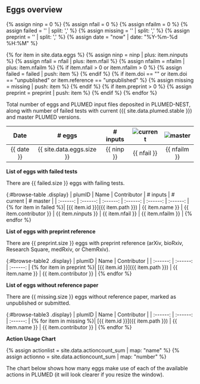 Eggs overview
-----------------------------

{% assign ninp   = 0 %}
{% assign nfail  = 0 %}
{% assign nfailm = 0 %}
{% assign failed = ''  | split: ',' %}
{% assign missing = '' | split: ',' %}
{% assign preprint = '' | split: ',' %}
{% assign date = "now" | date: "%Y-%m-%d %H:%M" %}

{% for item in site.data.eggs %}
   {% assign ninp   = ninp   | plus: item.ninputs %}
   {% assign nfail  = nfail  | plus: item.nfail %}
   {% assign nfailm = nfailm | plus: item.nfailm %}
   {% if item.nfail > 0 or item.nfailm > 0 %}
     {% assign failed = failed | push: item %}
   {% endif %}
   {% if item.doi == "" or item.doi == "unpublished" or item.reference == "unpublished" %}
     {% assign missing = missing | push: item %}
   {% endif %}
   {% if item.preprint > 0 %}
     {% assign preprint = preprint | push: item %}
   {% endif %}
{% endfor %}

Total number of eggs and PLUMED input files deposited in PLUMED-NEST, along with number of failed tests
with current ({{ site.data.plumed.stable }}) and master PLUMED versions.

|   Date   |  # eggs | # inputs | ![current](https://img.shields.io/badge/current-failed-red.svg) | ![master](https://img.shields.io/badge/master-failed-red.svg) |
| :------: |  :------:  |  :------:  | :------:  | :------:  |
|  {{ date }} | {{ site.data.eggs.size }} | {{ ninp }} | {{ nfail }} | {{ nfailm }} |


__List of eggs with failed tests__

There are {{ failed.size }} eggs with failing tests.

{:#browse-table .display}
| plumID | Name | Contributor | # inputs | # current | # master |
| :------: |  :------:  |  :------: | :------: | :------:  | :------: |
{% for item in failed %}| [{{ item.id }}]({{ item.path }}) | {{ item.name }} | {{ item.contributor }} | {{ item.ninputs }} | {{ item.nfail }} | {{ item.nfailm }} |
{% endfor %}

__List of eggs with preprint reference__

There are {{ preprint.size }} eggs with preprint reference (arXiv, bioRxiv, Research Square, medRxiv, or ChemRxiv).

{:#browse-table2 .display}
| plumID | Name | Contributor |
| :------: |  :------:  |  :------: |
{% for item in preprint %}| [{{ item.id }}]({{ item.path }}) | {{ item.name }} | {{ item.contributor }} |
{% endfor %}

__List of eggs without reference paper__

There are {{ missing.size }} eggs without reference paper, marked as unpublished or submitted.

{:#browse-table3 .display}
| plumID | Name | Contributor |
| :------: |  :------:  |  :------: |
{% for item in missing %}| [{{ item.id }}]({{ item.path }}) | {{ item.name }} | {{ item.contributor }} |
{% endfor %}

__Action Usage Chart__

{% assign actionlist = site.data.actioncount_sum | map: "name" %}
{% assign actionno = site.data.actioncount_sum | map: "number" %}

The chart below shows how many eggs make use of each of the available actions in PLUMED (it will look clearer if you resize the window).

<canvas id="myChart" style="width:100%;"></canvas>

<script>
$(document).ready(function() {
var table = $('#browse-table').DataTable({
  "dom": '<"search"f><"top"il>rt<"bottom"Bp><"clear">',
  language: { search: '', searchPlaceholder: "Search project..." },
  buttons: [
        'copy', 'excel', 'pdf'
  ],
  "order": [[ 0, "desc" ]]
  });
$('#browse-table-searchbar').keyup(function () {
  table.search( this.value ).draw();
  });
});
</script>
   
<script>
$(document).ready(function() {
var table = $('#browse-table2').DataTable({
  "dom": '<"search"f><"top"il>rt<"bottom"Bp><"clear">',
  language: { search: '', searchPlaceholder: "Search project..." },
  buttons: [
        'copy', 'excel', 'pdf'
  ],
  "order": [[ 0, "desc" ]]
  });
$('#browse-table2-searchbar').keyup(function () {
  table.search( this.value ).draw();
  });
});
</script>

<script>
$(document).ready(function() {
var table = $('#browse-table3').DataTable({
  "dom": '<"search"f><"top"il>rt<"bottom"Bp><"clear">',
  language: { search: '', searchPlaceholder: "Search project..." },
  buttons: [
        'copy', 'excel', 'pdf'
  ],
  "order": [[ 0, "desc" ]]
  });
$('#browse-table3-searchbar').keyup(function () {
  table.search( this.value ).draw();
  });
});
</script>

<script>
var xValues = [ {{ actionlist | join: '", "' | prepend: '"' | append: '"' }} ];
var yValues = [ {{ actionno   | join: ', '}} ];
// do sorting in descending order based on yValues
//1) combine the arrays:
var list = [];
for (var j = 0; j < xValues.length; j++) 
    list.push({'x': xValues[j], 'y': yValues[j]});
//2) sort:
list.sort(function(a, b) {
    return ((a.y > b.y) ? -1 : ((a.y == b.y) ? 0 : 1));
});
//3) separate them back out:
for (var k = 0; k < list.length; k++) {
    xValues[k] = list[k].x;
    yValues[k] = list[k].y;
}   
var barColors = "green";

new Chart("myChart", {
  type: "horizontalBar",
  data: {
    labels: xValues,
    datasets: [{
      backgroundColor: barColors,
      data: yValues
    }]
  },
  options: {
    maintainAspectRatio: false,
    legend: {display: false},
    title: {
      display: true,
      text: "Number of eggs using this action"
    }
  }
});
</script>
